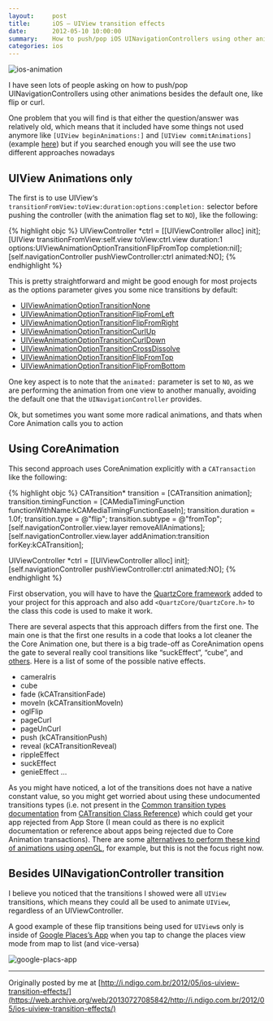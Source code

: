 ```yaml
---
layout:     post
title:      iOS – UIView transition effects
date:       2012-05-10 10:00:00
summary:    How to push/pop iOS UINavigationControllers using other animations besides the default one, like flip or curl.
categories: ios
---
```


![ios-animation](/pixyll/images/2012-05-10-ios-uiview-transition-effects/ios_animation.png)

I have seen lots of people asking on how to push/pop UINavigationControllers using other animations besides the default one, like flip or curl.

One problem that you will find is that either the question/answer was relatively old, which means that it included have some things not used anymore like `[UIView beginAnimations:]` and `[UIView commitAnimations]` (example [here](http://stackoverflow.com/questions/2215672/how-to-change-the-push-and-pop-animations-in-a-navigation-based-app)) but if you searched enough you will see the use two different approaches nowadays

## UIView Animations only

The first is to use UIView‘s `transitionFromView:toView:duration:options:completion:` selector before pushing the controller (with the animation flag set to `NO`), like the following:

{% highlight objc %}
UIViewController *ctrl = [[UIViewController alloc] init];
[UIView transitionFromView:self.view toView:ctrl.view duration:1 options:UIViewAnimationOptionTransitionFlipFromTop completion:nil];
[self.navigationController pushViewController:ctrl animated:NO];
{% endhighlight %}

This is pretty straightforward and might be good enough for most projects as the options parameter gives you some nice transitions by default:

- [UIViewAnimationOptionTransitionNone](https://developer.apple.com/library/ios/documentation/UIKit/Reference/UIView_Class/UIView/UIView.html#//apple_ref/doc/uid/TP40006816-CH3-SW105)
- [UIViewAnimationOptionTransitionFlipFromLeft](https://developer.apple.com/library/ios/documentation/UIKit/Reference/UIView_Class/UIView/UIView.html#//apple_ref/doc/uid/TP40006816-CH3-SW105)
- [UIViewAnimationOptionTransitionFlipFromRight](https://developer.apple.com/library/ios/documentation/UIKit/Reference/UIView_Class/UIView/UIView.html#//apple_ref/doc/uid/TP40006816-CH3-SW105)
- [UIViewAnimationOptionTransitionCurlUp](https://developer.apple.com/library/ios/documentation/UIKit/Reference/UIView_Class/UIView/UIView.html#//apple_ref/doc/uid/TP40006816-CH3-SW105)
- [UIViewAnimationOptionTransitionCurlDown](https://developer.apple.com/library/ios/documentation/UIKit/Reference/UIView_Class/UIView/UIView.html#//apple_ref/doc/uid/TP40006816-CH3-SW105)
- [UIViewAnimationOptionTransitionCrossDissolve](https://developer.apple.com/library/ios/documentation/UIKit/Reference/UIView_Class/UIView/UIView.html#//apple_ref/doc/uid/TP40006816-CH3-SW105)
- [UIViewAnimationOptionTransitionFlipFromTop](https://developer.apple.com/library/ios/documentation/UIKit/Reference/UIView_Class/UIView/UIView.html#//apple_ref/doc/uid/TP40006816-CH3-SW105)
- [UIViewAnimationOptionTransitionFlipFromBottom](https://developer.apple.com/library/ios/documentation/UIKit/Reference/UIView_Class/UIView/UIView.html#//apple_ref/doc/uid/TP40006816-CH3-SW105)

One key aspect is to note that the `animated:` parameter is set to `NO`, as we are performing the animation from one view to another manually, avoiding the default one that the `UINavigationController` provides.

Ok, but sometimes you want some more radical animations, and thats when Core Animation calls you to action

## Using CoreAnimation

This second approach uses CoreAnimation explicitly with a `CATransaction` like the following:

{% highlight objc %}
CATransition* transition = [CATransition animation];
transition.timingFunction = [CAMediaTimingFunction functionWithName:kCAMediaTimingFunctionEaseIn];
transition.duration = 1.0f;
transition.type =  @"flip";
transition.subtype = @"fromTop";
[self.navigationController.view.layer removeAllAnimations];
[self.navigationController.view.layer addAnimation:transition forKey:kCATransition];

UIViewController *ctrl = [[UIViewController alloc] init];
[self.navigationController pushViewController:ctrl animated:NO];
{% endhighlight %}

First observation, you will have to have the [QuartzCore framework](http://developer.apple.com/library/mac#documentation/graphicsimaging/reference/QuartzCoreRefCollection/_index.html) added to your project for this approach and also add `<QuartzCore/QuartzCore.h>` to the class this code is used to make it work.

There are several aspects that this approach differs from the first one. The main one is that the first one results in a code that looks a lot cleaner the the Core Animation one, but there is a big trade-off as CoreAnimation opens the gate to several really cool transitions like “suckEffect”, “cube”, and [others](http://iphonedevwiki.net/index.php/CATransition). Here is a list of some of the possible native effects.

- cameraIris
- cube
- fade (kCATransitionFade)
- moveIn (kCATransitionMoveIn)
- oglFlip
- pageCurl
- pageUnCurl
- push (kCATransitionPush)
- reveal (kCATransitionReveal)
- rippleEffect
- suckEffect
- genieEffect
…

As you might have noticed, a lot of the transitions does not have a native constant value, so you might get worried about using these undocumented transitions types (i.e. not present in the [Common transition types documentation](http://developer.apple.com/library/iOS/#documentation/GraphicsImaging/Reference/CATransition_Class/Introduction/Introduction.html#//apple_ref/doc/constant_group/Common_Transition_Types) from [CATransition Class Reference](https://developer.apple.com/library/IOS/documentation/GraphicsImaging/Reference/CATransition_class/Introduction/Introduction.html)) which could get your app rejected from App Store (I mean could as there is no explicit documentation or reference about apps being rejected due to Core Animation transactions). There are some [alternatives to perform these kind of animations using openGL](https://web.archive.org/web/20120622232021/http://www.aderstedtsoftware.com/users/erik/weblog/c7cb9/), for example, but this is not the focus right now.

## Besides UINavigationController transition

I believe you noticed that the transitions I showed were all `UIView` transitions, which means they could all be used to animate `UIView`, regardless of an UIViewController.

A good example of these flip transitions being used for `UIView`s only is inside of [Google Places’s App](https://web.archive.org/web/20130525075242/https://itunes.apple.com/us/app/google-places/id406513617?mt=8) when you tap to change the places view mode from map to list (and vice-versa)

![google-placs-app](/pixyll/images/2012-05-10-ios-uiview-transition-effects/googleplacesapp.png)

---

Originally posted by me at [http://i.ndigo.com.br/2012/05/ios-uiview-transition-effects/](https://web.archive.org/web/20130727085842/http://i.ndigo.com.br/2012/05/ios-uiview-transition-effects/)
